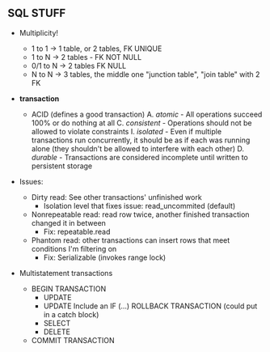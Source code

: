 ## SQL STUFF

- Multiplicity!
    - 1 to 1    -> 1 table, or 2 tables, FK UNIQUE
    - 1 to N    -> 2 tables - FK NOT NULL
    - 0/1 to N  -> 2 tables FK NULL
    - N to N    -> 3 tables, the middle one "junction table", "join table" with 2 FK

- **transaction**
    - ACID (defines a good transaction)
        A. *atomic* - All operations succeed 100% or do nothing at all
        C. *consistent* - Operations should not be allowed to violate constraints
        I. *isolated* - Even if multiple transactions run concurrently, it should be as if each was running alone (they shouldn't be allowed to interfere with each other)
        D. *durable* - Transactions are considered incomplete until written to persistent storage

- Issues:
    - Dirty read: See other transactions' unfinished work
        - Isolation level that fixes issue: read_uncommited (default)
    - Nonrepeatable read: read row twice, another finished transaction changed it in between
        - Fix: repeatable.read
    - Phantom read: other transactions can insert rows that meet conditions I'm filtering on
        - Fix: Serializable (invokes range lock)

- Multistatement transactions
    - BEGIN TRANSACTION
        - UPDATE
        - UPDATE
            Include an IF (...) ROLLBACK TRANSACTION (could put in a catch block)
        - SELECT
        - DELETE
    - COMMIT TRANSACTION